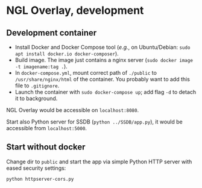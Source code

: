# NGL Overlay, development

## Development container

* Install Docker and Docker Compose tool (*e.g.*, on Ubuntu/Debian: `sudo apt install docker.io docker-composer`).
* Build image. The image just contains a nginx server (`sudo docker image -t imagename:tag .`).
* In `docker-compose.yml`, mount correct path of `./public` to
  `/usr/share/nginx/html` of the container. You probably want to add this file
  to `.gitignore`.
* Launch the container with `sudo docker-compose up`; add flag `-d` to detach it to background.

NGL Overlay would be accessible on `localhost:8080`.

Start also Python server for SSDB (`python ../SSDB/app.py`), it would be accessible from `localhost:5000`.

## Start without docker 

Change dir to `public` and start the app via simple Python HTTP server with eased
security settings:

```
python httpserver-cors.py
```